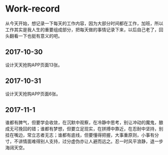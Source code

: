 # Work-record
从今天开始，想记录一下每天的工作内容，因为大部分时间都在工作，加班，所以工作其实是我人生的重要组成部分，把每天做的事情记录下来，以后自己老了，回头翻看一下也挺有意义的吧。
## 2017-10-30
设计天天抢购APP页面13张。
## 2017-10-31
设计天天抢购APP页面6张。
## 2017-11-1
谁都有脾气，但要学会收敛，在沉默中观察，在冷静中思考，别让冲动的魔鬼，酿成无可挽回的错；谁都有梦想，但要立足现实，在拼搏中靠近，在忍耐中坚持，别挂在嘴边，常立志者无志；谁都有底线，但要懂得把握，大事重原则，小事有分寸，不讲情面难得别人支持，过分虚伪亦让人避而远之。忍一时风平浪静，退一步海阔天空。
